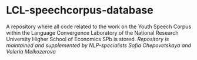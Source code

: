 # LCL-speechcorpus-database
A repository where all code related to the work on the Youth Speech Corpus within the Language Convergence Laboratory of the National Research University Higher School of Economics SPb is stored.
_Repository is maintained and supplemented by NLP-specialists Sofia Chepovetskaya and Valeria Melkozerova_
